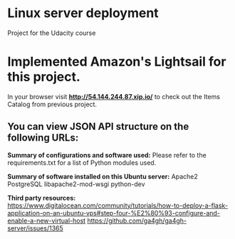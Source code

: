 # Linux server deployment
Project for the Udacity course
# Implemented Amazon's Lightsail for this project.

In your browser visit **http://54.144.244.87.xip.io/** to check out the Items Catalog from previous project.

## You can view JSON API structure on the following URLs:

**Summary of configurations and software used:**
Please refer to the requirements.txt for a list of Python modules used. 

**Summary of software installed on this Ubuntu server:**
Apache2
PostgreSQL
libapache2-mod-wsgi 
python-dev

**Third party resources:**
https://www.digitalocean.com/community/tutorials/how-to-deploy-a-flask-application-on-an-ubuntu-vps#step-four-%E2%80%93-configure-and-enable-a-new-virtual-host
https://github.com/ga4gh/ga4gh-server/issues/1365


